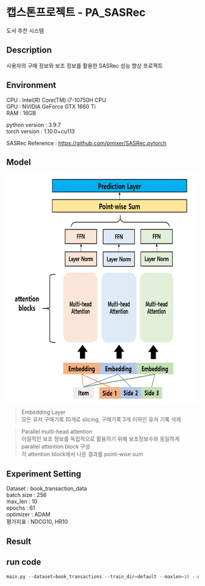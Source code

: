 # 캡스톤프로젝트 - PA_SASRec
도서 추천 시스템

## Description
사용자의 구매 정보와 보조 정보를 활용한 SASRec 성능 향상 프로젝트  

## Environment
CPU : Intel(R) Core(TM) i7-10750H CPU  
GPU : NVIDIA GeForce GTX 1660 Ti  
RAM : 16GB

python version : 3.9.7  
torch version : 1.10.0+cu113  

SASRec Reference : https://github.com/pmixer/SASRec.pytorch

## Model
<img src="https://github.com/et007693/PA_SASRec/blob/main/img/model.png?raw=true" width="600" height="600"></img>

  > Embedding Layer  
  모든 유저 구매기록 10개로 slicing, 구매기록 3개 이하인 유저 기록 삭제  
  
  > Parallel multi-head attention  
  이질적인 보조 정보를 독립적으로 활용하기 위해 보조정보수와 동일하게 parallel attention block 구성  
  각 attention block에서 나온 결과를 point-wise sum

## Experiment Setting
Dataset : book_transaction_data  
batch size : 256  
max_len : 10  
epochs : 61  
optimizer : ADAM  
평가지표 : NDCG10, HR10  

## Result

## run code
``` python
main.py --dataset=book_transactions --train_dir=default --maxlen=10 --dropout_rate=0.2 --device=cuda
```
